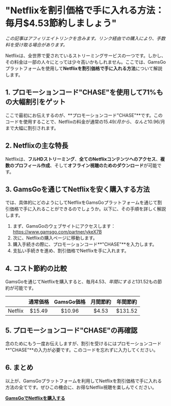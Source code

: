 # "Netflixを割引価格で手に入れる方法：毎月$4.53節約しましょう"

*この記事はアフィリエイトリンクを含みます。リンク経由での購入により、手数料を受け取る場合があります。*

Netflixは、全世界で愛されているストリーミングサービスの一つです。しかし、その料金は一部の人々にとっては少々高いかもしれません。ここでは、GamsGoプラットフォームを使用して**Netflixを割引価格で手に入れる方法**について解説します。

## 1. プロモーションコード"CHASE"を使用して71%もの大幅割引をゲット

ここで最初にお伝えするのが、**プロモーションコード"CHASE"**です。このコードを使用することで、Netflixの料金が通常の$15.49/月から、なんと$10.96/月まで大幅に割引されます。

## 2. Netflixの主な特長

Netflixは、**フルHDストリーミング**、**全てのNetflixコンテンツへのアクセス**、**複数のプロフィール作成**、そして**オフライン視聴のためのダウンロード**が可能です。

## 3. GamsGoを通じてNetflixを安く購入する方法

では、具体的にどのようにしてNetflixをGamsGoプラットフォームを通じて割引価格で手に入れることができるのでしょうか。以下に、その手順を詳しく解説します。

1. まず、GamsGoのウェブサイトにアクセスします：https://www.gamsgo.com/partner/ykeX7B
2. 次に、Netflixの購入ページに移動します。
3. 購入手続きの際に、プロモーションコード**"CHASE"**を入力します。
4. 支払い手続きを進め、割引価格でNetflixを手に入れます。

## 4. コスト節約の比較

GamsGoを通じてNetflixを購入すると、毎月$4.53、年間にすると$131.52もの節約が可能です。

|   | 通常価格 | GamsGo価格 | 月間節約 | 年間節約 |
|:-:|:-------:|:---------:|:-------:|:-------:|
|Netflix| $15.49 | $10.96 | $4.53 | $131.52 |

## 5. プロモーションコード"CHASE"の再確認

念のためにもう一度お伝えしますが、割引を受けるにはプロモーションコード**"CHASE"**の入力が必要です。このコードを忘れずに入力してください。

## 6. まとめ

以上が、GamsGoプラットフォームを利用してNetflixを割引価格で手に入れる方法の全てです。ぜひこの機会に、お得なNetflix視聴を楽しんでください。

**[GamsGoでNetflixを購入する](https://www.gamsgo.com/partner/ykeX7B)**